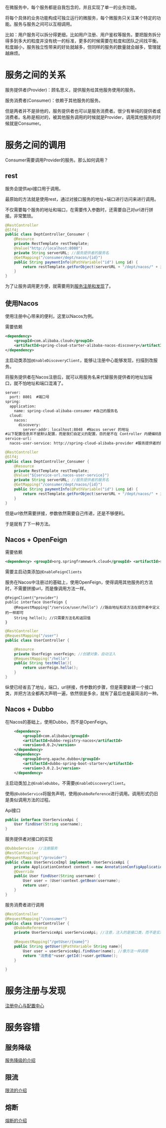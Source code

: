 在微服务中，每个服务都是自我包含的，并且实现了单一的业务功能。

将每个具体的业务功能构成可独立运行的微服务，每个微服务只关注某个特定的功能。服务与服务之间可以互相调用。

比如：用户服务可以拆分得更细，比如用户注册、用户鉴权等服务。要把服务拆分得多到多大的粒度并没有统一的标准，更多的时候需要在粒度和团队之间找平衡。粒度越小，服务独立性带来的好处就越多，但同样的服务的数量就会越多，管理就越麻烦。

# 服务之间的关系

服务提供者(Provider)：顾名思义，提供服务给其他服务使用的服务。

服务消费者(Consumer)：依赖于其他服务的服务。

但是两者并不是排他的，服务提供者也可以是服务消费者。很少有单纯的提供者或消费者。名称是相对的，被其他服务调用的时候就是Provider，调用其他服务的时候就是Consumer。

# 服务之间的调用

Consumer需要调用Provider的服务。那么如何调用？

## rest

服务会提供api接口用于调用。

最原始的方法就是使用rest，通过对接口服务的地址+端口进行访问来进行调用。

不仅需要每个服务的地址和端口，在需要传入参数时，还需要自己对url进行拼接。非常繁琐。

```java
@RestController
@Slf4j
public class DeptController_Consumer {
    @Resource
    private RestTemplate restTemplate;
    @Value("http://localhost:8080")
    private String serverURL; //服务提供者的服务名
    @GetMapping("/consumer/dept/nacos/{id}")
    public String paymentInfo(@PathVariable("id") Long id) {
        return restTemplate.getForObject(serverURL + "/dept/nacos/" + id, String.class);
    }
}
```

为了让服务调用更方便，就需要用到[服务注册和发现](#服务注册与发现)了。

## 使用Nacos 

使用注册中心带来的便利，这里以Nacos为例。

需要依赖

```xml
<dependency>
    <groupId>com.alibaba.cloud</groupId>
    <artifactId>spring-cloud-starter-alibaba-nacos-discovery</artifactId>
</dependency>
```

主启动类添加`@EnableDiscoveryClient`，能够让注册中心能够发现，扫描到改服务。

将服务提供者在Nacos注册后，就可以用服务名来代替服务提供者的地址加端口，就不怕地址和端口混淆了。

```xml
server:
  port: 8801  #端口号
spring:
  application:
    name: spring-cloud-alibaba-consumer #自己的服务名
  cloud:
    nacos:
      discovery:
        server-addr: localhost:8848  #Nacos server 的地址
#以下配置信息并不是默认配置，而是我们自定义的配置，目的是不在 Controller 内硬编码服务提供者的服务名
service-url:
  nacos-user-service: http://spring-cloud-alibaba-provider #服务提供者的服务
```

```java
@RestController
@Slf4j
public class DeptController_Consumer {
    @Resource
    private RestTemplate restTemplate;
    @Value("${service-url.nacos-user-service}")
    private String serverURL; //服务提供者的服务名
    @GetMapping("/consumer/dept/nacos/{id}")
    public String paymentInfo(@PathVariable("id") Long id) {
        return restTemplate.getForObject(serverURL + "/dept/nacos/" + id, String.class);
    }
}
```

但是url依然需要拼接，参数依然需要自己传递，还是不够便利。

于是就有了下一种方法。

## Nacos + OpenFeign

需要依赖

```xml
<dependency> <groupId>org.springframework.cloud</groupId> <artifactId>spring-cloud-starter-openfeign</artifactId> <version>3.1.3</version> </dependency>
```

需要主启动类添加`@EnableFeignClients`

服务在Nacos中注册过的基础上，使用OpenFeign，使得调用其他服务的方法时，不需要拼接url，而是像调用方法一样。

```java@Component
@FeignClient("provider")
public interface UserFeign {
    @RequestMapping("/service/user/hello") //路由地址和该方法在提供者中定义的一样即可
    String hello(); //只需要方法名和返回值
}
```

```java
@RestController
@RequestMapping("/user")
public class UserController {

	@Resource
	private UserFeign userFeign; //创建对象，自动注入
	@RequestMapping("/hello")
	public String testHello(){
    	return userFeign.hello();
	}
}
```

纵使已经省去了地址，端口，url拼接，传参数的步骤，但是需要新建一个接口类，并把方法全都再次声明一遍，依然很是多余，就有了最后也是最简洁的一种。

## Nacos + Dubbo

在Nacos的基础上，使用Dubbo，而不是OpenFeign。

```xml
    <dependency>
        <groupId>com.alibaba</groupId>
        <artifactId>dubbo-registry-nacos</artifactId>
        <version>0.0.2</version>
    </dependency>  
    <dependency>  
        <groupId>org.apache.dubbo</groupId>  
        <artifactId>dubbo-spring-boot-starter</artifactId>  
        <version>3.0.2.1</version>  
    </dependency>
```

主启动类加上`@EnableDubbo`，不需要`@EnableDiscoveryClient`。

使用`@DubboService`将服务声明，使用`@DubboReference`进行调用。调用形式仍旧是类似调用方法的过程。

Api接口

```java
public interface UserServiceApi {  
    User findUser(String username);  
}
```

服务提供者对接口的实现

```java
@DubboService  //注册服务
@RestController  
@RequestMapping("/provider")  
public class UserServiceImpl implements UserServiceApi {  
    private ApplicationContext context = new AnnotationConfigApplicationContext(UserConfig.class);  
    @Override  
    public User findUser(String username) {  
        User user = (User)context.getBean(username);  
        return user;  
    }
}
```

服务消费者进行调用

```java
@RestController  
@RequestMapping("/consumer")  
public class UserController {  
    @DubboReference  
    private UserServiceApi userServiceApi; //注意，注入的是接口类，而不是实现的服务。 
  
    @RequestMapping("/getUser/{name}")  
    public String getUser(@PathVariable String name){  
        User user = userServiceApi.findUser(name); //像方法一样调用 
        return "消费者"+user.getId()+user.getName();  
    }  
  
}
```

# 服务注册与发现

[注册中心与配置中心](注册中心与配置中心.md)

# 服务容错

## 服务降级

[服务降级的介绍](限流，降级，熔断.md#服务降级)

## 限流

[限流的介绍](限流，降级，熔断.md#限流)

## 熔断

[熔断的介绍](限流，降级，熔断.md#熔断)
